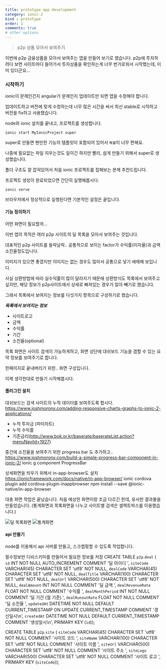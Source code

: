 ```yaml
---
title: prototype app development
category: ionic-2
kind : prototype
order: 1
comments: true
# other options
---
```


> p2p 상품 모아서 보여주기

이번에 p2p 금융상품을 모아서 보여주는 앱을 만들어 보기로 했습니다.
p2p에 투자하려다 보면 사이트마다 들어가서 투자상품을 확인하는게 너무 번거로워서 시작했는데, 이미 있더군요...

### 시작하기
ionic이 문제인건지 angular가 문제인지 업데이트만 되면 앱을 수정해야 합니다.

업데이트하고 버전에 맞게 수정하는데 너무 많은 시간을 써서 최신 stable로 시작하고 버전을 fix하고 사용했습니다.

node와 ionic 설치를 끝내고, 프로젝트를 생성합니다.

````sbtshell
ionic start MyIonicProject super
````

super로 만들면 왠만한 기능의 템플릿이 포함되어 있어서 `복붙`이 너무 편해요.

나중에 필요없는 파일 지우는것도 일이긴 하지만 빨리, 쉽게 만들기 위해서 super로 생성했습니다.

폴더 구조도 잘 잡혀있어서 처음 ionic 프로젝트를 접해보는 분께 추천드립니다. 

프로젝트 생성이 완료되었으면 간단히 실행해봅시다.

````sbtshell
ionic serve
````

브라우저에서 정상적으로 실행된다면 기본적인 설정은 끝입니다.

#### 기능 정의하기
어떤 화면이 필요할까...

이번 앱의 목적은 여러 p2p 사이트의 딜 목록을 모아서 보여주는 것입니다.

대표적인 p2p 사이트를 들락날락.. 공통적으로 보이는 factor가 수익률(이자율)과 금액 소진율정도입니다.

이미지가 있으면 좋겠지만 이미지는 없는 경우도 많아서 공통으로 넣기 애매해 보입니다.

사실 상환방법에 따라 실수익률이 많이 달라지기 때문에 상환방식도 목록에서 보여주고 싶지만, 해당 정보가 p2p사이트에서 상세로 빠져있는 경우가 많아 빼기로 했습니다.
 
그래서 목록에서 보여지는 정보를 다섯가지 항목으로 구성하기로 했습니다.

***목록에서 보여지는 정보***
- 사이트로고
- 금액
- 수익률
- 기간
- 소진율(optional)

목록 화면은 사이트 검색이 가능하게하고, 화면 상단에 대쉬보드 기능을 겸할 수 있는 요약 정보를 보여주기로 합니다.

한페이지로 끝내버리기 위한.. 화면 구성입니다.

이제 생각한대로 만들기 시작해봅시다.

#### 플러그인 설치

대쉬보드는 검색 사이트의 누적 데이터를 보여주도록 합시다.
https://www.joshmorony.com/adding-responsive-charts-graphs-to-ionic-2-applications/
- 누적 투자금 (파이차트)
- 누적 수익률
- 기준금리(http://www.bok.or.kr/baserate/baserateList.action?menuNaviId=1927)

중간에 소진율을 보여주기 위한 progress bar 도 추가하고..
https://www.joshmorony.com/build-a-simple-progress-bar-component-in-ionic-2/
ionic g component ProgressBar

상세화면을 띄우기 위해서 in-app-browser도 설치
https://ionicframework.com/docs/native/in-app-browser/
ionic cordova plugin add cordova-plugin-inappbrowser
npm install --save @ionic-native/in-app-browser

대충 화면 작업은 끝났습니다. 처음 예상한 화면이랑 조금 다르긴 한데, 유사한 결과물을 만들었습니다.
(통계화면과 목록화면을 나누고 사이트별 검색은 셀렉트박스를 이용했습니다.)

![딜 목록화면](/assets/ionic/deal_list.webp "딜 목록화면")
![통계화면](/assets/ionic/p2p_statistics.webp "통계화면")

#### api 만들기
node를 이용해서 api 서버를 만들고, 스크랩핑할 수 있도록 작업합니다.

필수정보만 디비스키마를 만들어서 필요한 정보를 저장
CREATE TABLE `p2p`.`deal` (
  `id` INT NOT NULL AUTO_INCREMENT COMMENT '딜 아이디 ',
  `siteCode` VARCHAR(45) CHARACTER SET 'utf8' NOT NULL,
  `dealCode` VARCHAR(45) CHARACTER SET 'utf8' NOT NULL,
  `dealTitle` VARCHAR(100) CHARACTER SET 'utf8' NOT NULL,
  `dealUrl` VARCHAR(500) CHARACTER SET 'utf8' NOT NULL,
  `dealAmount` INT NOT NULL COMMENT '딜 금액 ',
  `dealRevenueRate` FLOAT NOT NULL COMMENT '수익률 ',
  `dealMonthPeriod` INT NOT NULL COMMENT '딜 기간 (월 기준) ',
  `dealRunoutRate` FLOAT NOT NULL COMMENT '딜 소진율 ',
  `updatedAt` DATETIME NOT NULL DEFAULT CURRENT_TIMESTAMP ON UPDATE CURRENT_TIMESTAMP COMMENT '갱신일시\n',
  `createdAt` DATETIME NOT NULL DEFAULT CURRENT_TIMESTAMP COMMENT '생성일시\n',
  PRIMARY KEY (`id`));

CREATE TABLE `p2p`.`site` (
  `siteCode` VARCHAR(45) CHARACTER SET 'utf8' NOT NULL COMMENT '사이트 코드 ',
  `siteName` VARCHAR(100) CHARACTER SET 'utf8' NOT NULL COMMENT '사이트 이름 ',
  `siteUrl` VARCHAR(500) CHARACTER SET 'utf8' NOT NULL COMMENT '사이트 주소 ',
  `siteLogo` VARCHAR(500) CHARACTER SET 'utf8' NOT NULL COMMENT '사이트 로고 ',
  PRIMARY KEY (`siteCode`));